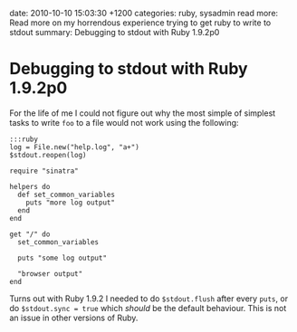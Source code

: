 date: 2010-10-10 15:03:30 +1200
categories: ruby, sysadmin
read more: Read more on my horrendous experience trying to get ruby to write to stdout
summary: Debugging to stdout with Ruby 1.9.2p0

# Debugging to stdout with Ruby 1.9.2p0

For the life of me I could not figure out why the most simple of simplest tasks to write `foo` to a file would not work using the following:

	:::ruby
	log = File.new("help.log", "a+")
	$stdout.reopen(log)

	require "sinatra"

	helpers do
	  def set_common_variables
	    puts "more log output"
	  end
	end

	get "/" do
	  set_common_variables

	  puts "some log output"

	  "browser output"
	end

Turns out with Ruby 1.9.2 I needed to do `$stdout.flush` after every `puts`, or do `$stdout.sync = true` which _should_ be the default behaviour. This is not an issue in other versions of Ruby.